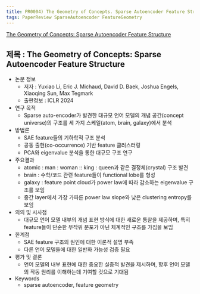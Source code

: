 ```yaml
---
title: PR0004) The Geometry of Concepts. Sparse Autoencoder Feature Structure
tags: PaperReview SparseAutoencoder FeatureGeometry
---
```

[The Geometry of Concepts: Sparse Autoencoder Feature Structure](https://arxiv.org/abs/2410.19750)

## 제목 : The Geometry of Concepts: Sparse Autoencoder Feature Structure

- 논문 정보
  - 저자 : Yuxiao Li, Eric J. Michaud, David D. Baek, Joshua Engels, Xiaoqing Sun, Max Tegmark
  - 출판정보 : ICLR 2024
- 연구 목적
  - Sparse auto-encoder가 발견한 대규모 언어 모델의 개념 공간(concept universe)의 구조를 세 가지 스케일(atom, brain, galaxy)에서 분석
- 방법론
  - SAE feature들의 기하학적 구조 분석
  - 공동 출현(co-occurrence) 기반 feature 클러스터링
  - PCA와 eigenvalue 분석을 통한 대규모 구조 연구
- 주요결과
  - atomic : man : woman :: king : queen과 같은 결정체(crystal) 구조 발견
  - brain : 수학/코드 관련 feature들이 functional lobe를 형성
  - galaxy : feature point cloud가 power law에 따라 감소하는 eigenvalue 구조를 보임
  - 중간 layer에서 가장 가파른 power law slope와 낮은 clustering entropy를 보임
- 의의 및 시사점
  - 대규모 언어 모델 내부의 개념 표현 방식에 대한 새로운 통찰을 제공하며, 특히 feature들이 단순한 무작위 분포가 아닌 체계적인 구조를 가짐을 보임
- 한계점
  - SAE feature 구조의 원인에 대한 이론적 설명 부족
  - 다른 언어 모델들에 대한 일반화 가능성 검증 필요
- 평가 및 결론
  - 언어 모델의 내부 표현에 대한 중요한 실증적 발견을 제시하며, 향후 언어 모델의 작동 원리를 이해하는데 기여할 것으로 기대됨
- Keywords
  - sparse autoencoder, feature geometry
